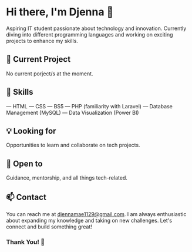 # Hi there, I'm Djenna 👋
Aspiring IT student passionate about technology and innovation. Currently diving into different programming languages and working on exciting projects to enhance my skills.

## 🔭 Current Project
No current porject/s at the moment.

## 🌱 Skills
— HTML
— CSS
— BS5
— PHP (familiarity with Laravel)
— Database Management (MySQL)
— Data Visualization (Power BI)

## 💡 Looking for 
Opportunities to learn and collaborate on tech projects.

## 🤝 Open to
Guidance, mentorship, and all things tech-related.

## 📫 Contact
You can reach me at djennamae1129@gmail.com. I am always enthusiastic about expanding my knowledge and taking on new challenges. Let's connect and build something great! 

### Thank You! 👋
